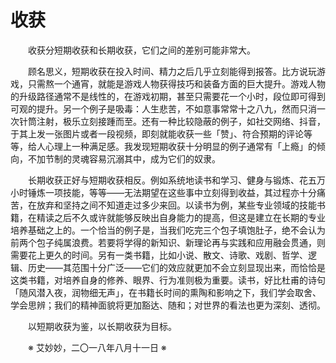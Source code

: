 # 收获

&emsp;&emsp;收获分短期收获和长期收获，它们之间的差别可能非常大。

&emsp;&emsp;顾名思义，短期收获在投入时间、精力之后几乎立刻能得到报答。比方说玩游戏，只需熬一个通宵，就能是游戏人物获得技巧和装备方面的巨大提升。游戏人物的升级路径通常不是线性的，在游戏初期，甚至只需要花一个小时，段位即可得到可观的提升。另一个例子是吸毒：人生悲苦，不如意事常常十之八九，然而只消一次针筒注射，极乐立刻接踵而至。还有一种比较隐蔽的例子，如社交网络、抖音，于其上发一张图片或者一段视频，即刻就能收获一些「赞」、符合预期的评论等等，给人心理上一种满足感。我发现短期收获十分明显的例子通常有「上瘾」的倾向，不加节制的灵魂容易沉溺其中，成为它们的奴隶。

&emsp;&emsp;长期收获正好与短期收获相反。例如系统地读书和学习、健身与锻炼、花五万小时锤炼一项技能，等等——无法期望在这些事中立刻得到收益，其过程亦十分痛苦，在放弃和坚持之间不知道走过多少来回。以读书为例，某些专业领域的技能书籍，在精读之后不久或许就能够反映出自身能力的提高，但这是建立在长期的专业培养基础之上的。一个恰当的例子是，当我们吃完三个包子填饱肚子，绝不会认为前两个包子纯属浪费。若要将学得的新知识、新理论再与实践和应用融会贯通，则需要花上更久的时间。另有一类书籍，比如小说、散文、诗歌、戏剧、哲学、逻辑、历史——其范围十分广泛——它们的效应就更加不会立刻显现出来，而恰恰是这类书籍，对培养自身的修养、眼界、行为准则极为重要。读书，好比杜甫的诗句「随风潜入夜，润物细无声」，在书籍长时间的熏陶和影响之下，我们学会取舍、学会思辨；我们的精神面貌将更加豁达、随和；对世界的看法也更为深刻、透彻。

&emsp;&emsp;以短期收获为鉴，以长期收获为目标。

&emsp;&emsp;※ 艾妙妙，二〇一八年八月十一日 ※